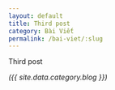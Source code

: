 ```yaml
---
layout: default
title: Third post
category: Bài Viết
permalink: /bai-viet/:slug
---
```

<p>Third post</p>
<i>({{ site.data.category.blog }})</i>